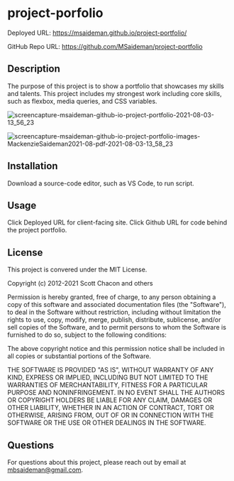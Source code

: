 # project-porfolio

Deployed URL: https://msaideman.github.io/project-portfolio/

GitHub Repo URL: https://github.com/MSaideman/project-portfolio

## Description

The purpose of this project is to show a portfolio that showcases my skills and talents. This project includes my strongest work including core skills, such as flexbox, media queries, and CSS variables.

![screencapture-msaideman-github-io-project-portfolio-2021-08-03-13_56_23](https://user-images.githubusercontent.com/82477037/128063257-07862e5e-0b90-4dbe-8a81-3d7554ed95fe.png)

![screencapture-msaideman-github-io-project-portfolio-images-MackenzieSaideman2021-08-pdf-2021-08-03-13_58_23](https://user-images.githubusercontent.com/82477037/128063500-515d3aed-315e-410e-91a9-e06164ce4589.png)

## Installation

Download a source-code editor, such as VS Code, to run script.

## Usage

Click Deployed URL for client-facing site. Click Github URL for code behind the project portfolio.

## License

This project is convered under the MIT License.

Copyright (c) 2012-2021 Scott Chacon and others

Permission is hereby granted, free of charge, to any person obtaining
a copy of this software and associated documentation files (the
"Software"), to deal in the Software without restriction, including
without limitation the rights to use, copy, modify, merge, publish,
distribute, sublicense, and/or sell copies of the Software, and to
permit persons to whom the Software is furnished to do so, subject to
the following conditions:

The above copyright notice and this permission notice shall be
included in all copies or substantial portions of the Software.

THE SOFTWARE IS PROVIDED "AS IS", WITHOUT WARRANTY OF ANY KIND,
EXPRESS OR IMPLIED, INCLUDING BUT NOT LIMITED TO THE WARRANTIES OF
MERCHANTABILITY, FITNESS FOR A PARTICULAR PURPOSE AND
NONINFRINGEMENT. IN NO EVENT SHALL THE AUTHORS OR COPYRIGHT HOLDERS BE
LIABLE FOR ANY CLAIM, DAMAGES OR OTHER LIABILITY, WHETHER IN AN ACTION
OF CONTRACT, TORT OR OTHERWISE, ARISING FROM, OUT OF OR IN CONNECTION
WITH THE SOFTWARE OR THE USE OR OTHER DEALINGS IN THE SOFTWARE.

## Questions

For questions about this project, please reach out by email at mbsaideman@gmail.com.
